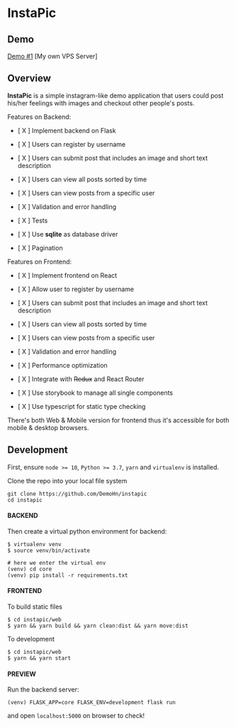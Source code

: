 # InstaPic

## Demo

[Demo #1](https://instapic.mingchuan.me/) [My own VPS Server]

## Overview

__InstaPic__ is a simple instagram-like demo application that users could post his/her feelings with images and checkout other people's posts.

Features on Backend:
- [ X ] Implement backend on Flask

- [ X ] Users can register by username

- [ X ] Users can submit post that includes an image and short text description

- [ X ] Users can view all posts sorted by time

- [ X ] Users can view posts from a specific user

- [ X ] Validation and error handling

- [ X ] Tests

- [ X ] Use __sqlite__ as database driver

- [ X ] Pagination

Features on Frontend:
- [ X ] Implement frontend on React

- [ X ] Allow user to register by username

- [ X ] Users can submit post that includes an image and short text description

- [ X ] Users can view all posts sorted by time

- [ X ] Users can view posts from a specific user

- [ X ] Validation and error handling

- [ X ] Performance optimization

- [ X ] Integrate with <del>Redux</del> and React Router

- [ X ] Use storybook to manage all single components

- [ X ] Use typescript for static type checking

There's both Web & Mobile version for frontend thus it's accessible for both mobile & desktop browsers.

## Development

First, ensure `node >= 10`, `Python >= 3.7`, `yarn` and `virtualenv` is installed.

Clone the repo into your local file system
```
git clone https://github.com/DemoHn/instapic
cd instapic
```

#### BACKEND

Then create a virtual python environment for backend:
```
$ virtualenv venv
$ source venv/bin/activate

# here we enter the virtual env
(venv) cd core
(venv) pip install -r requirements.txt
```

#### FRONTEND

To build static files
```
$ cd instapic/web
$ yarn && yarn build && yarn clean:dist && yarn move:dist
```

To development
```
$ cd instapic/web
$ yarn && yarn start
```

#### PREVIEW
Run the backend server:

```
(venv) FLASK_APP=core FLASK_ENV=development flask run
```

and open `localhost:5000` on browser to check!